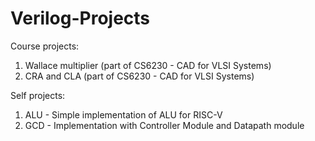 # Verilog-Projects

Course projects:
1. Wallace multiplier (part of CS6230 - CAD for VLSI Systems)
2. CRA and CLA (part of CS6230 - CAD for VLSI Systems)

Self projects:
1. ALU - Simple implementation of ALU for RISC-V
2. GCD - Implementation with Controller Module and Datapath module
